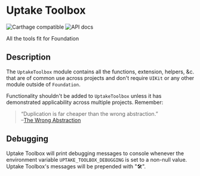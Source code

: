 # Uptake Toolbox
![Carthage compatible](https://img.shields.io/badge/Carthage-compatible-4BC51D.svg?style=flat) ![API docs](http://mobile-toolkit-docs.services.common.int.uptake.com/docs/uptake-toolbox-ios/badge.svg)

All the tools fit for Foundation

## Description
The `UptakeToolbox` module contains all the functions, extension, helpers, &c. that are of common use across projects and don't require `UIKit` or any other module outside of `Foundation`.

Functionality shouldn't be added to `UptakeToolbox` unless it has demonstrated applicability across multiple projects. Remember:

> “Duplication is far cheaper than the wrong abstraction.”  
> –[The Wrong Abstraction](https://www.sandimetz.com/blog/2016/1/20/the-wrong-abstraction)

## Debugging
Uptake Toolbox will print debugging messages to console whenever the environment variable `UPTAKE_TOOLBOX_DEBUGGING` is set to a non-null value. Uptake Toolbox's messages will be prepended with "🛠".
